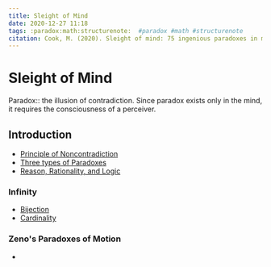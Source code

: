 ```yaml
---
title: Sleight of Mind
date: 2020-12-27 11:18
tags: :paradox:math:structurenote:  #paradox #math #structurenote
citation: Cook, M. (2020). Sleight of mind: 75 ingenious paradoxes in mathematics, physics, and philosophy. MIT Press.
---
```

# Sleight of Mind

Paradox:: the illusion of contradiction. Since paradox exists only in the mind, it requires the consciousness of a perceiver.

## Introduction
- [Principle of Noncontradiction](202012271200.md)
- [Three types of Paradoxes](202012271206.md)
- [Reason, Rationality, and Logic](202012271221.md)

### Infinity
- [Bijection](202012281121.md)
- [Cardinality](202012281142.md)

### Zeno's Paradoxes of Motion
- 
